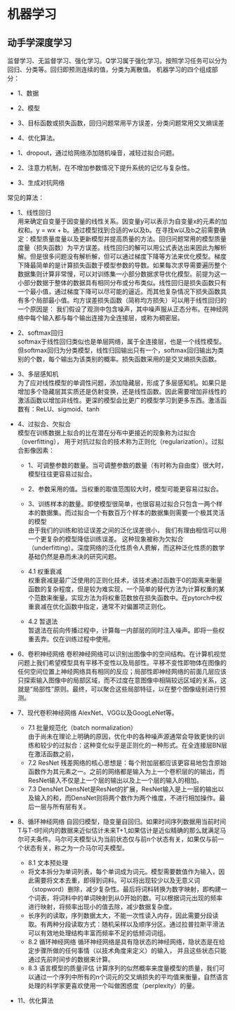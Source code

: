 # 机器学习


## 动手学深度学习
监督学习、无监督学习、强化学习。Q学习属于强化学习。按照学习任务可以分为回归、分类等。回归即预测连续的值，分类为离散值。
机器学习的四个组成部分：
- 1、数据
- 2、模型
- 3、目标函数或损失函数，回归问题常用平方误差，分类问题常用交叉熵误差
- 4、优化算法。


- 1、dropout，通过给网络添加随机噪音，减轻过拟合问题。
- 2、注意力机制，在不增加参数情况下提升系统的记忆与复杂性。
- 3、生成对抗网络
  

常见的算法：
- 1、线性回归  
用来确定自变量于因变量的线性关系。因变量y可以表示为自变量x的元素的加权和。y = wx + b。通过模型找到合适的w以及b。在寻找w以及b之前需要确定：模型质量度量以及更新模型并提高质量的方法。回归问题常用的模型质量度量（损失函数）为平方误差。线性回归的解可以用公式表达出来因此为解析解。但是很多问题没有解析解，但可以通过梯度下降等方法来优化模型。梯度下降最简单的是计算损失函数于模型参数的导数。如果每次求导需要遍历整个数据集则计算非常慢，可以对训练集一小部分数据求导优化模型。前提为这一小部分数据于整体的数据具有相同分布或分布类似。线性回归是损失函数只有一个最小值，通过梯度下降可以尽可能的逼近。而其他复杂情况下损失函数具有多个局部最小值。均方误差损失函数（简称均方损失）可以用于线性回归的一个原因是： 我们假设了观测中包含噪声，其中噪声服从正态分布。在神经网络中每个输入都与每个输出连接为全连接层，或称为稠密层。

- 2、softmax回归  
softmax于线性回归类似也是单层网络，属于全连接层，也是一个线性模型。但softmax回归为分类模型，线性归回输出只有一个，softmax回归输出为类别的个数，每个输出为该类别的概率。损失函数采用的是交叉熵损失函数。

- 3、多层感知机  
为了应对线性模型的单调性问题，添加隐藏层，形成了多层感知机。如果只是增加多个隐藏层其实质还是仿射变换，还是线性函数。因此需要增加非线性的激活函数以增加非线性。更深的模型会比更广的模型学习到更多东西。激活函数有：ReLU、sigmoid、tanh

- 4、过拟合、欠拟合  
模型在训练数据上拟合的比在潜在分布中更接近的现象称为过拟合（overfitting）， 用于对抗过拟合的技术称为正则化（regularization）。过拟合影像因素：
  - 1、可调整参数的数量。当可调整参数的数量（有时称为自由度）很大时，模型往往更容易过拟合。
  - 2、参数采用的值。当权重的取值范围较大时，模型可能更容易过拟合。
  - 3、训练样本的数量。即使模型很简单，也很容易过拟合只包含一两个样本的数据集。而过拟合一个有数百万个样本的数据集则需要一个极其灵活的模型  
由于我们的训练和验证误差之间的泛化误差很小， 我们有理由相信可以用一个更复杂的模型降低训练误差。 这种现象被称为欠拟合（underfitting）。深度网络的泛化性质令人费解，而这种泛化性质的数学基础仍然是悬而未决的研究问题。

  - 4.1 权重衰减  
  权重衰减是最广泛使用的正则化技术，该技术通过函数于0的距离来衡量函数的复杂程度，但是较为难实现，一个简单的替代方法为计算权重的某个范数来衡量。实现方法为将权重范数放在损失函数中。在pytorch中权重衰减在优化函数中指定，通常不对偏置项正则化。

  - 4.2 暂退法  
 暂退法在前向传播过程中，计算每一内部层的同时注入噪声。即将一些权重丢弃。仅在训练过程中使用。


- 6、卷积神经网络
卷积神经网络可以识别出图像中的空间结构。在计算机视觉问题上我们希望模型具有平移不变性以及局部性。平移不变性即物体在图像的任何空间位置上神经网络具有相同的反应；局部性即神经网络的前面几层应该只探索输入图像中的局部区域，而不过度在意图像中相隔较远区域的关系，这就是“局部性”原则。最终，可以聚合这些局部特征，以在整个图像级别进行预测。


- 7、现代卷积神经网络
AlexNet、VGG以及GoogLeNet等。
  - 7.1 批量规范化（batch normalization）  
  由于尚未在理论上明确的原因，优化中的各种噪声源通常会导致更快的训练和较少的过拟合：这种变化似乎是正则化的一种形式。在全连接层BN层在激活函数之前，
  - 7.2 ResNet
 残差网络的核心思想是：每个附加层都应该更容易地包含原始函数作为其元素之一。之前的网络都是输入为上一个卷积层的的输出，而ResNet输入不仅是上一个层的输出以及上一个层的输入的相加。
  - 7.3 DensNet
    DensNet是ResNet的扩展，ResNet输入是上一层的输出以及输入的和，而DensNet则将两个数作为两个维度，不进行相加操作。最后一层与所有层有关。

- 8、循环神经网络
自回归模型，隐变量自回归。如果时间序列数据用当前时间T与T-t时间内的数据来近似估计未来T+1,如果估计是近似精确的那么就满足马尔可夫条件。马尔可夫模型认为当前状态仅与前n个状态有关，如果仅与前一个状态有关，称之为一介马尔可夫模型。
  - 8.1 文本预处理
  - 将文本拆分为单词列表，每个单词成为词元。模型需要数值作为输入，因此需要将文本去重，即得到词料。可以将出现较少以及无意义词（stopword）删除，减少复杂性。最后将词料转换为数字映射，即构建一个词表，将词料中的单词映射到从0开始的数。可以根据词元出现的频率进行映射，将频率出现小的值去除，减少数据复杂度。
  - 长序列的读取，序列数据太大，不能一次性读入内存，因此需要分段读取。有两种分段读取方式：随机采样以及顺序分区。通过拉普拉斯平滑法可以有效地处理结构丰富而频率不足的低频词词组。
  - 8.2 循环神经网络
  循环神经网络是具有隐状态的神经网络，隐状态是在给定步骤所做的任何事情（以技术角度来定义）的输入， 并且这些状态只能通过先前时间步的数据来计算。
  - 8.3 语言模型的质量评估
  计算序列的似然概率来度量模型的质量，我们可以通过一个序列中所有的n个词元的交叉熵损失的平均值来衡量，自然语言处理的科学家更喜欢使用一个叫做困惑度（perplexity）的量。

- 11、优化算法
